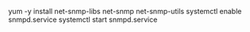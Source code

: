 yum -y install net-snmp-libs net-snmp net-snmp-utils
systemctl enable snmpd.service
systemctl start snmpd.service